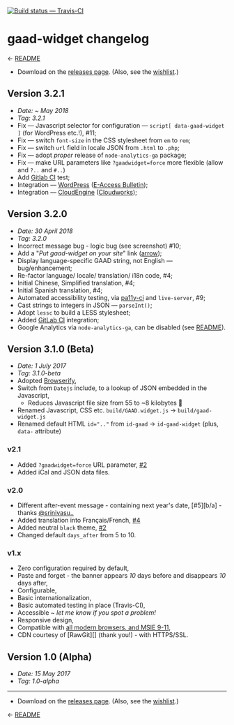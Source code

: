 
[![Build status — Travis-CI][travis-icon]][travis]

# gaad-widget changelog

← [README][]

 * Download on the [releases page][rel]. (Also, see the [wishlist][].)

## Version 3.2.1

 * _Date:  ~ May 2018_
 * _Tag:   3.2.1_
 * Fix — Javascript selector for configuration — `script[ data-gaad-widget ]` (for WordPress etc.!), #11;
 * Fix — switch `font-size` in the CSS stylesheet from `em` to `rem`;
 * Fix — switch `url` field in locale JSON from `.html` to `.php`;
 * Fix — adopt _proper_ release of `node-analytics-ga` package;
 * Fix — make URL parameters like `?gaadwidget=force` more flexible (allow and `?..` and `#..`)
 * Add [Gitlab CI][] test;
 * Integration — [WordPress][wp] ([E-Access Bulletin][eab]);
 * Integration — [CloudEngine][ce] ([Cloudworks][cw]);

## Version 3.2.0

 * _Date:  30 April 2018_
 * _Tag:   3.2.0_
 * Incorrect message bug - logic bug (see screenshot) #10;
 * Add a "_Put gaad-widget on your site_" link ([arrow][]);
 * Display language-specific GAAD string, not English — bug/enhancement;
 * Re-factor language/ locale/ translation/ i18n code, #4;
 * Initial Chinese, Simplified translation, #4;
 * Initial Spanish translation, #4;
 * Automated accessibility testing, via [pa11y-ci][] and `live-server`, #9;
 * Cast strings to integers in JSON — `parseInt()`;
 * Adopt `lessc` to build a LESS stylesheet;
 * Added [GitLab CI][] integration;
 * Google Analytics via `node-analytics-ga`, can be disabled (see [README][]).

## Version 3.1.0 (Beta)

 * _Date:  1 July 2017_
 * _Tag:   3.1.0-beta_
 * Adopted [Browserify][],
 * Switch from `Datejs` include, to a lookup of JSON embedded in the Javascript,
    * Reduces Javascript file size from 55 to ~8 kilobytes 💓
 * Renamed Javascript, CSS etc. `build/GAAD.widget.js` &rarr; `build/gaad-widget.js`
 * Renamed default HTML `id=".."` from `id-gaad` → `id-gaad-widget` (plus, `data-` attribute)

### v2.1

 * Added `?gaadwidget=force` URL parameter, [#2][wishlist]
 * Added iCal and JSON data files.

### v2.0

 * Different after-event message - containing next year's date, [#5][b/a] - thanks [@srinivasu..][]
 * Added translation into Français/French, [#4][i18n]
 * Added neutral `black` theme, [#2][wishlist]
 * Changed default `days_after` from 5 to 10.

### v1.x

 * Zero configuration required by default,
 * Paste and forget - the banner appears _10_ days before and disappears _10_ days after,
 * Configurable,
 * Basic internationalization,
 * Basic automated testing in place (Travis-CI),
 * Accessible ~ _let me know if you spot a problem!_
 * Responsive design,
 * Compatible with [all modern browsers, and MSIE 9-11][ie],
 * CDN courtesy of [RawGit][] (thank you!) - with HTTPS/SSL.

## Version 1.0 (Alpha)

 * _Date:  15 May 2017_
 * _Tag:   1.0-alpha_

---

 * Download on the [releases page][rel]. (Also, see the [wishlist][].)

← [README][]


[readme]: https://github.com/nfreear/gaad-widget#readme
[rel]: https://github.com/nfreear/gaad-widget/releases
[wishlist]: https://github.com/nfreear/gaad-widget/issues/2#!-Wishlist
[i18n]: https://github.com/nfreear/gaad-widget/issues/4#!-i18n
[ie]: https://github.com/nfreear/gaad-widget/issues/3#!-MSIE-9-11

[pa11y-ci]: https://github.com/pa11y/pa11y-ci
[browserify]: http://browserify.org/
[@srinivasu..]: http://srinivasu.org/
[arrow]: http://xahlee.info/comp/unicode_arrows.html#!-U-2913
    "U+2913: DOWNWARDS ARROW TO BAR — &#x2913;"
[gitlab ci]: https://gitlab.com/nfreear/gaad-widget/pipelines "GitLab CI"

[travis]: https://travis-ci.org/nfreear/gaad-widget
[travis-icon]: https://api.travis-ci.org/nfreear/gaad-widget.svg
    "Build status – Travis-CI (NPM/eslint)"

[ce]: https://github.com/IET-OU/cloudengine/issues/376 "IET-OU/cloudengine # 376"
[wp]: https://github.com/nfreear/wp-eab-plugins/commit/7509d3612830f5b607982581d91290c52e648d97
    "nfreear/wp-eab-plugins @ 7509d36"
[cw]: http://cloudworks.ac.uk/#!-gaadwidget=force "Cloudworks site"
[eab]: http://www.headstar.com/eablive/?gaadwidget=f "E-Access Bulletin site"

[End]: //.

